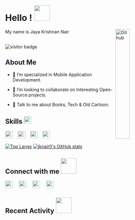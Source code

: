 <h1> Hello ! <img src = "https://raw.githubusercontent.com/MartinHeinz/MartinHeinz/master/wave.gif" width='50px'> </h1>
<img width="30%" align="right" alt="Github" src="https://images6.fanpop.com/image/photos/41500000/IPie-swat-kats-41575493-300-225.gif" />
<div size='20px'> My name is Jaya Krishnan Nair </div>

<br>

![visitor badge](https://visitor-badge.glitch.me/badge?page_id=jknair0.visitor-badge)

<h2> About Me </h2>

 - 🔭 I’m specialized in Mobile Application Development.

 - 👯 I’m looking to collaborate on Interesting Open-Source projects.

 - 💬 Talk to me about Books, Tech & Old Cartoon.

<h2> Skills <img src="https://media2.giphy.com/media/QssGEmpkyEOhBCb7e1/giphy.gif?cid=ecf05e47a0n3gi1bfqntqmob8g9aid1oyj2wr3ds3mg700bl&rid=giphy.gif" width='24px'></h2>
  
  <a href='https://github.com/jknair0?tab=repositories&q=&type=&language=java&sort='><img width ='24px' src ='https://raw.githubusercontent.com/rahulbanerjee26/githubAboutMeGenerator/main/icons/java.svg'></a>
<text>&nbsp;&nbsp;</text>
<a href='https://github.com/jknair0?tab=repositories&q=&type=&language=kotlin&sort='><img width ='24px' src ='https://raw.githubusercontent.com/rahulbanerjee26/githubAboutMeGenerator/main/icons/kotlin.svg'></div></a>
<text>&nbsp;&nbsp;</text>
<a href='https://github.com/jknair0?tab=repositories&q=&type=&language=android&sort='><img width ='24px' src ='https://raw.githubusercontent.com/rahulbanerjee26/githubAboutMeGenerator/main/icons/android.svg'></a>
<text>&nbsp;&nbsp;</text>
<a href='https://github.com/jknair0?tab=repositories&q=&type=&language=go&sort='><img width ='24px' src ='https://raw.githubusercontent.com/rahulbanerjee26/githubAboutMeGenerator/main/icons/go.svg'></a>

[![Top Langs](https://github-readme-stats.vercel.app/api/top-langs/?username=jknair0&langs_count=5&layout=compact)](https://github.com/jknair0/github-readme-stats)
[![jknair0's GitHub stats](https://github-readme-stats.vercel.app/api?username=jknair0&hide_title=true&show_icons=true&count_private=true&hide_rank=true&disable_animations=true)](https://github.com/jknair0/github-readme-stats)

<h2> Connect with me <img src='https://raw.githubusercontent.com/ShahriarShafin/ShahriarShafin/main/Assets/handshake.gif' width="50px"> </h2>
<a href = 'https://www.linkedin.com/in/jknair0'> <img width = '24px' align= 'center' src="https://raw.githubusercontent.com/rahulbanerjee26/githubAboutMeGenerator/main/icons/linked-in-alt.svg"/></a>
<text>&nbsp;&nbsp;&nbsp;</text>
<a href = 'https://www.twitter.com/jknair0'> <img width = '24px' align= 'center' src="https://raw.githubusercontent.com/rahulbanerjee26/githubAboutMeGenerator/main/icons/twitter.svg"/></a> 
<text>&nbsp;&nbsp;&nbsp;</text>
<a href = 'https://www.github.com/jknair0'> <img width = '24px' align= 'center' src="https://raw.githubusercontent.com/rahulbanerjee26/githubAboutMeGenerator/main/icons/github.svg"/></a> 
<text>&nbsp;&nbsp;&nbsp;</text>
<a href = 'https://jknair0.dev'> <img width = '24px' align= 'center' src="https://raw.githubusercontent.com/rahulbanerjee26/githubAboutMeGenerator/main/icons/portfolio.png"/></a> 

<h2> Recent Activity <img src='https://raw.githubusercontent.com/ShahriarShafin/ShahriarShafin/main/Assets/git.gif' width="50px"> </h2>

<!--START_SECTION:activity-->
